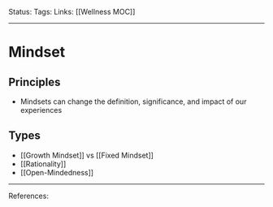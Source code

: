 Status:
Tags:
Links: [[Wellness MOC]]
___
# Mindset
## Principles
- Mindsets can change the definition, significance, and impact of our experiences
## Types
- [[Growth Mindset]] vs [[Fixed Mindset]]
- [[Rationality]]
- [[Open-Mindedness]]
___
References: